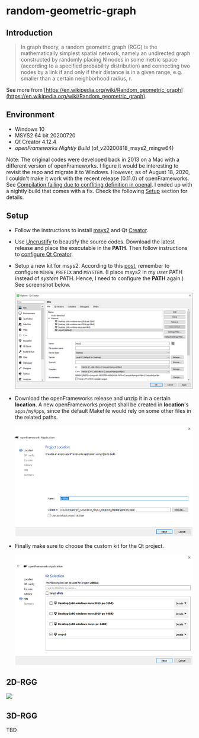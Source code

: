 # random-geometric-graph

## Introduction

> In graph theory, a random geometric graph (RGG) is the mathematically simplest spatial network, namely an undirected graph constructed by randomly placing N nodes in some metric space (according to a specified probability distribution) and connecting two nodes by a link if and only if their distance is in a given range, e.g. smaller than a certain neighborhood radius, r.

See more from [https://en.wikipedia.org/wiki/Random_geometric_graph](https://en.wikipedia.org/wiki/Random_geometric_graph).

## Environment

- Windows 10
- MSYS2 64 bit 20200720
- Qt Creator 4.12.4
- _openFrameworks Nightly Build_ (of_v20200818_msys2_mingw64)

Note: The original codes were developed back in 2013 on a Mac with a different version of openFrameworks.
I figure it would be interesting to revisit the repo and migrate it to Windows.
However, as of August 18, 2020, I couldn't make it work with the recent release (0.11.0) of openFrameworks.
See [Compilation failing due to confliting definition in openal](https://forum.openframeworks.cc/t/compilation-failing-due-to-confliting-definition-in-openal/33927).
I ended up with a nightly build that comes with a fix.
Check the following [Setup](#Setup) section for details.

## Setup

- Follow the instructions to install [msys2](https://openframeworks.cc/setup/msys2/) and Qt [Creator](https://openframeworks.cc/setup/qtcreator/).
- Use [Uncrustify](https://sourceforge.net/projects/uncrustify/) to beautify the source codes. Download the latest release and place the executable in the **PATH**. Then follow instructions to [configure Qt Creator](https://doc.qt.io/qtcreator/creator-beautifier.html#:~:text=Select%20Restart%20Now%20to%20restart,select%20in%20the%20Tool%20field.).

- Setup a new kit for msys2. According to this [post](https://forum.openframeworks.cc/t/problem-building-with-qt-creator-msys-64bit-on-windows/34699/4), remember to configure `MINGW_PREFIX` and `MSYSTEM`. (I place msys2 in my _user_ PATH instead of _system_ PATH. Hence, I need to configure the **PATH** again.) See screenshot below.

  ![](screenshots/kits.png)

- Download the openFrameworks release and unzip it in a certain **location**. A new openFrameworks project shall be created in **location**'s `apps/myApps`, since the default Makefile would rely on some other files in the related paths.

  ![](screenshots/project-location.png)

- Finally make sure to choose the custom kit for the Qt project.

  ![](screenshots/project-kit.png)

## 2D-RGG

![](screenshots/2d-rgg.gif)

## 3D-RGG

TBD
